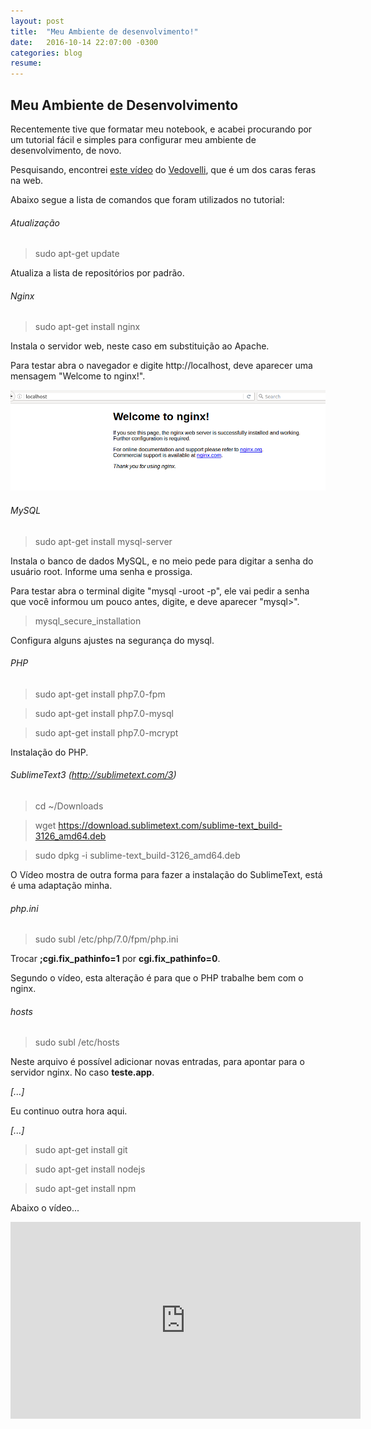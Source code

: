 ```yaml
---
layout: post
title:  "Meu Ambiente de desenvolvimento!"
date:   2016-10-14 22:07:00 -0300
categories: blog
resume: 
---
```


## Meu Ambiente de Desenvolvimento

Recentemente tive que formatar meu notebook, e acabei procurando por um tutorial fácil e simples para configurar meu ambiente de desenvolvimento, de novo. 

Pesquisando, encontrei [este vídeo](https://www.youtube.com/watch?v=Q2N5blJ4VIo) do [Vedovelli](http://www.vedovelli.com.br/), que é um dos caras feras na web.

Abaixo segue a lista de comandos que foram utilizados no tutorial: 

###### Atualização

> sudo apt-get update

Atualiza a lista de repositórios por padrão.

###### Nginx

> sudo apt-get install nginx

Instala o servidor web, neste caso em substituição ao Apache. 

Para testar abra o navegador e digite http://localhost, deve aparecer uma mensagem "Welcome to nginx!".

![Welcome to nginx](/images/posts/001-welcome-to-nginx.png)

###### MySQL

> sudo apt-get install mysql-server

Instala o banco de dados MySQL, e no meio pede para digitar a senha do usuário root. Informe uma senha e prossiga. 

Para testar abra o terminal digite "mysql -uroot -p", ele vai pedir a senha que você informou um pouco antes, digite, e deve aparecer "mysql>".

> mysql_secure_installation

Configura alguns ajustes na segurança do mysql.

###### PHP 

> sudo apt-get install php7.0-fpm

> sudo apt-get install php7.0-mysql

> sudo apt-get install php7.0-mcrypt

Instalação do PHP. 

###### SublimeText3 (http://sublimetext.com/3)

> cd ~/Downloads 

> wget https://download.sublimetext.com/sublime-text_build-3126_amd64.deb

> sudo dpkg -i sublime-text_build-3126_amd64.deb

O Vídeo mostra de outra forma para fazer a instalação do SublimeText, está é uma adaptação minha.  

###### php.ini

> sudo subl /etc/php/7.0/fpm/php.ini

Trocar **;cgi.fix_pathinfo=1** por **cgi.fix_pathinfo=0**.

Segundo o vídeo, esta alteração é para que o PHP trabalhe bem com o nginx.

###### hosts

> sudo subl /etc/hosts

Neste arquivo é possível adicionar novas entradas, para apontar para o servidor nginx. No caso **teste.app**. 

*[...]*

Eu continuo outra hora aqui. 

*[...]*

> sudo apt-get install git

> sudo apt-get install nodejs

> sudo apt-get install npm


Abaixo o vídeo...

<div class="video-container">
	<iframe width="560" height="315" src="https://www.youtube.com/embed/Q2N5blJ4VIo" frameborder="0" allowfullscreen></iframe>
</div>